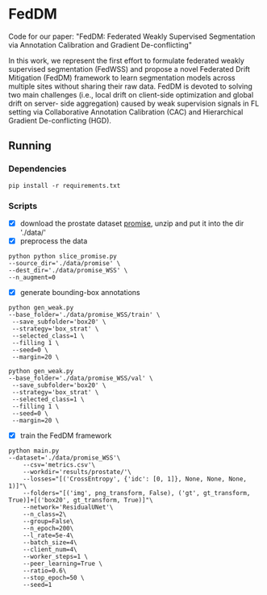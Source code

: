 # FedDM

Code for our paper: "FedDM: Federated Weakly Supervised Segmentation via Annotation Calibration and Gradient De-conflicting"

In this work, we represent the first effort to formulate federated weakly supervised segmentation (FedWSS) and propose a novel Federated Drift Mitigation (FedDM) framework to learn segmentation models across multiple sites without sharing their raw data. FedDM is devoted to solving two main challenges (i.e., local drift on client-side optimization and global drift on server- side aggregation) caused by weak supervision signals in FL setting via Collaborative Annotation Calibration (CAC) and Hierarchical Gradient De-conflicting (HGD).

## Running
### Dependencies
```
pip install -r requirements.txt
```
### Scripts

- [x] download the prostate dataset [promise](https://promise12.grand-challenge.org/), unzip and put it into the dir './data/'
- [x] preprocess the data 
```
python python slice_promise.py 
--source_dir='./data/promise' \
--dest_dir='./data/promise_WSS' \
--n_augment=0
```
- [x] generate bounding-box annotations
```
python gen_weak.py 
--base_folder='./data/promise_WSS/train' \
 --save_subfolder='box20' \
 --strategy='box_strat' \
 --selected_class=1 \
 --filling 1 \
 --seed=0 \
 --margin=20 \
```
```
python gen_weak.py 
--base_folder='./data/promise_WSS/val' \
 --save_subfolder='box20' \
 --strategy='box_strat' \
 --selected_class=1 \
 --filling 1 \
 --seed=0 \
 --margin=20 \
```
- [x] train the FedDM framework
```
python main.py 
--dataset='./data/promise_WSS'\
    --csv='metrics.csv'\
    --workdir='results/prostate/'\
    --losses="[('CrossEntropy', {'idc': [0, 1]}, None, None, None, 1)]"\
    --folders="[('img', png_transform, False), ('gt', gt_transform, True)]+[('box20', gt_transform, True)]"\
    --network='ResidualUNet'\
    --n_class=2\
    --group=False\
    --n_epoch=200\
    --l_rate=5e-4\
    --batch_size=4\
    --client_num=4\
    --worker_steps=1 \
    --peer_learning=True \
    --ratio=0.6\
    --stop_epoch=50 \
    --seed=1
```


